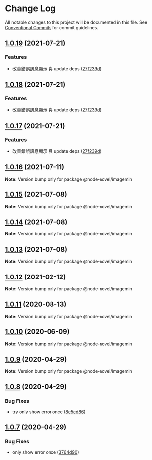 # Change Log

All notable changes to this project will be documented in this file.
See [Conventional Commits](https://conventionalcommits.org) for commit guidelines.

## [1.0.19](https://github.com/bluelovers/ws-epub2/compare/@node-novel/imagemin@1.0.16...@node-novel/imagemin@1.0.19) (2021-07-21)


### Features

* 改善錯誤訊息顯示 與 update deps ([27f239d](https://github.com/bluelovers/ws-epub2/commit/27f239d1996d1b41df3afbd426d4c4138114301e))





## [1.0.18](https://github.com/bluelovers/ws-epub2/compare/@node-novel/imagemin@1.0.16...@node-novel/imagemin@1.0.18) (2021-07-21)


### Features

* 改善錯誤訊息顯示 與 update deps ([27f239d](https://github.com/bluelovers/ws-epub2/commit/27f239d1996d1b41df3afbd426d4c4138114301e))





## [1.0.17](https://github.com/bluelovers/ws-epub2/compare/@node-novel/imagemin@1.0.16...@node-novel/imagemin@1.0.17) (2021-07-21)


### Features

* 改善錯誤訊息顯示 與 update deps ([27f239d](https://github.com/bluelovers/ws-epub2/commit/27f239d1996d1b41df3afbd426d4c4138114301e))





## [1.0.16](https://github.com/bluelovers/ws-epub2/compare/@node-novel/imagemin@1.0.15...@node-novel/imagemin@1.0.16) (2021-07-11)

**Note:** Version bump only for package @node-novel/imagemin





## [1.0.15](https://github.com/bluelovers/ws-epub2/compare/@node-novel/imagemin@1.0.14...@node-novel/imagemin@1.0.15) (2021-07-08)

**Note:** Version bump only for package @node-novel/imagemin





## [1.0.14](https://github.com/bluelovers/ws-epub2/compare/@node-novel/imagemin@1.0.13...@node-novel/imagemin@1.0.14) (2021-07-08)

**Note:** Version bump only for package @node-novel/imagemin





## [1.0.13](https://github.com/bluelovers/ws-epub2/compare/@node-novel/imagemin@1.0.12...@node-novel/imagemin@1.0.13) (2021-07-08)

**Note:** Version bump only for package @node-novel/imagemin





## [1.0.12](https://github.com/bluelovers/ws-epub2/compare/@node-novel/imagemin@1.0.11...@node-novel/imagemin@1.0.12) (2021-02-12)

**Note:** Version bump only for package @node-novel/imagemin





## [1.0.11](https://github.com/bluelovers/ws-epub2/compare/@node-novel/imagemin@1.0.10...@node-novel/imagemin@1.0.11) (2020-08-13)

**Note:** Version bump only for package @node-novel/imagemin





## [1.0.10](https://github.com/bluelovers/ws-epub2/compare/@node-novel/imagemin@1.0.9...@node-novel/imagemin@1.0.10) (2020-06-09)

**Note:** Version bump only for package @node-novel/imagemin





## [1.0.9](https://github.com/bluelovers/ws-epub2/compare/@node-novel/imagemin@1.0.8...@node-novel/imagemin@1.0.9) (2020-04-29)

**Note:** Version bump only for package @node-novel/imagemin





## [1.0.8](https://github.com/bluelovers/ws-epub2/compare/@node-novel/imagemin@1.0.7...@node-novel/imagemin@1.0.8) (2020-04-29)


### Bug Fixes

* try only show error once ([8e5cd86](https://github.com/bluelovers/ws-epub2/commit/8e5cd86254e2f3b56406270d6e49f2856461173f))





## [1.0.7](https://github.com/bluelovers/ws-epub2/compare/@node-novel/imagemin@1.0.6...@node-novel/imagemin@1.0.7) (2020-04-29)


### Bug Fixes

* only show error once ([3764d90](https://github.com/bluelovers/ws-epub2/commit/3764d9057fdbf83b0fb0c220ca8462f213de4540))
